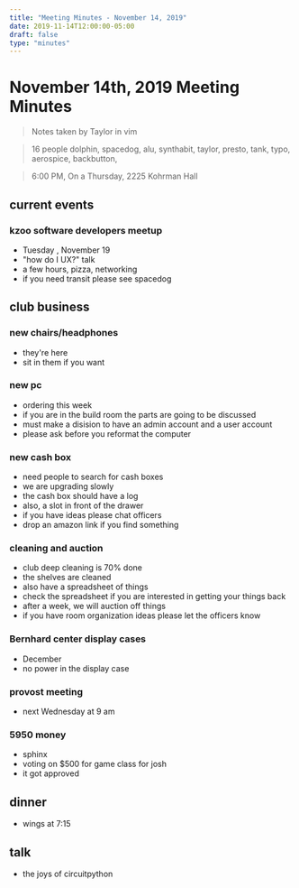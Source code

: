 ```yaml
---
title: "Meeting Minutes - November 14, 2019"
date: 2019-11-14T12:00:00-05:00
draft: false
type: "minutes"
---
```


# November 14th, 2019 Meeting Minutes
> Notes taken by Taylor in vim

> 16 people  dolphin, spacedog, alu, synthabit, taylor, presto, tank, typo, aerospice, backbutton, 

> 6:00 PM, On a Thursday, 2225 Kohrman Hall

## current events

### kzoo software developers meetup
* Tuesday , November 19
* "how do I UX?" talk
* a few hours, pizza, networking
* if you need transit please see spacedog
 
## club business

### new chairs/headphones
* they're here
* sit in them if you want
  
### new pc
* ordering this week
* if you are in the build room the parts are going to be discussed
* must make a disision to have an admin account and a user account
* please ask before you reformat the computer

### new cash box
* need people to search for cash boxes
* we are upgrading slowly
* the cash box should have a log 
* also, a slot in front of the drawer
* if you have ideas please chat officers
* drop an amazon link if you find something
   
### cleaning and auction
* club deep cleaning is 70% done
* the shelves are cleaned
* also have a spreadsheet of things 
* check the spreadsheet if you are interested in getting your things back
* after a week, we will auction off things
* if you have room organization ideas please let the officers know
    
### Bernhard center display cases
* December
* no power in the display case

### provost meeting
* next Wednesday at 9 am
  
### 5950 money
* sphinx
* voting on $500 for game class for josh
* it got approved

## dinner
*  wings at 7:15

## talk
* the joys of circuitpython


